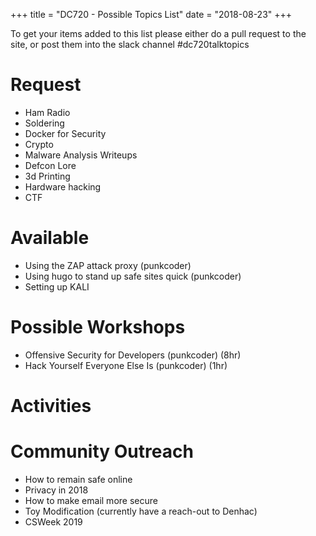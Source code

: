 +++
title = "DC720 - Possible Topics List"
date = "2018-08-23"
+++

To get your items added to this list please either do a pull request to the site, or post them into the slack channel #dc720talktopics

# Request

* Ham Radio
* Soldering
* Docker for Security
* Crypto
* Malware Analysis Writeups
* Defcon Lore
* 3d Printing
* Hardware hacking
* CTF 

# Available

* Using the ZAP attack proxy (punkcoder)
* Using hugo to stand up safe sites quick (punkcoder)
* Setting up KALI

# Possible Workshops

* Offensive Security for Developers (punkcoder) (8hr)
* Hack Yourself Everyone Else Is (punkcoder) (1hr)

# Activities

# Community Outreach

* How to remain safe online
* Privacy in 2018
* How to make email more secure
* Toy Modification (currently have a reach-out to Denhac)
* CSWeek 2019